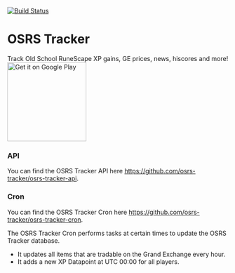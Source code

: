 [![Build Status](https://travis-ci.com/osrs-tracker/osrs-tracker.svg?branch=master)](https://travis-ci.com/osrs-tracker/osrs-tracker)
# OSRS Tracker
Track Old School RuneScape XP gains, GE prices, news, hiscores and more!  
<a href='https://play.google.com/store/apps/details?id=com.toxsickproductions.geptv2'>
  <img width="180px" alt='Get it on Google Play' src='https://play.google.com/intl/en_us/badges/images/generic/en_badge_web_generic.png'/></a>

### API

You can find the OSRS Tracker API here https://github.com/osrs-tracker/osrs-tracker-api.

### Cron

You can find the OSRS Tracker Cron here https://github.com/osrs-tracker/osrs-tracker-cron.

The OSRS Tracker Cron performs tasks at certain times to update the OSRS Tracker database.
  - It updates all items that are tradable on the Grand Exchange every hour.
  - It adds a new XP Datapoint at UTC 00:00 for all players.
